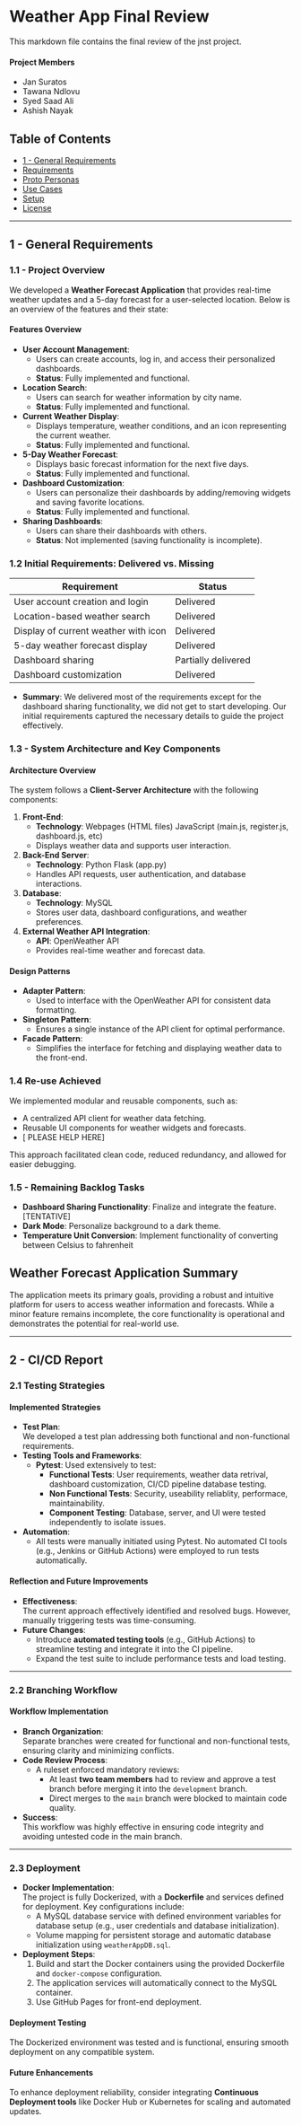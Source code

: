 # Weather App Final Review 

This markdown file contains the final review of the jnst project.

#### Project Members
 - Jan Suratos
 - Tawana Ndlovu
 - Syed Saad Ali
 - Ashish Nayak

## Table of Contents

- [1 - General Requirements](#General-Requirements)
- [Requirements](#requirements)
- [Proto Personas](#proto-personas)
- [Use Cases](#use-cases)
- [Setup](#setup)
- [License](#license)

---

## 1 - General Requirements
  ### 1.1 - Project Overview
  We developed a **Weather Forecast Application** that provides real-time weather updates and a 5-day forecast for a user-selected location. Below is an overview of the features and their state:  


#### Features Overview
- **User Account Management**:  
  - Users can create accounts, log in, and access their personalized dashboards.  
  - **Status**: Fully implemented and functional.
- **Location Search**:  
  - Users can search for weather information by city name.  
  - **Status**: Fully implemented and functional.
- **Current Weather Display**:  
  - Displays temperature, weather conditions, and an icon representing the current weather.  
  - **Status**: Fully implemented and functional.
- **5-Day Weather Forecast**:  
  - Displays basic forecast information for the next five days.  
  - **Status**: Fully implemented and functional.
- **Dashboard Customization**:  
  - Users can personalize their dashboards by adding/removing widgets and saving favorite locations.  
  - **Status**: Fully implemented and functional.
- **Sharing Dashboards**:  
  - Users can share their dashboards with others.  
  - **Status**: Not implemented (saving functionality is incomplete).

### 1.2 Initial Requirements: Delivered vs. Missing
| **Requirement**                               | **Status**           |
|-----------------------------------------------|----------------------|
| User account creation and login               | Delivered           |
| Location-based weather search                 | Delivered           |
| Display of current weather with icon          | Delivered           |
| 5-day weather forecast display                | Delivered           |
| Dashboard sharing                       | Partially delivered |
| Dashboard customization                              | Delivered           |

- **Summary**: We delivered most of the requirements except for the dashboard sharing functionality, we did not get to start developing. Our initial requirements captured the necessary details to guide the project effectively.

### 1.3 - System Architecture and Key Components
#### Architecture Overview
The system follows a **Client-Server Architecture** with the following components:  
1. **Front-End**:  
   - **Technology**: Webpages (HTML files) JavaScript (main.js, register.js, dashboard.js, etc)  
   - Displays weather data and supports user interaction.  
2. **Back-End Server**:  
   - **Technology**: Python Flask (app.py)  
   - Handles API requests, user authentication, and database interactions.  
3. **Database**:  
   - **Technology**: MySQL  
   - Stores user data, dashboard configurations, and weather preferences.  
4. **External Weather API Integration**:  
   - **API**: OpenWeather API  
   - Provides real-time weather and forecast data.  

#### Design Patterns
- **Adapter Pattern**:  
  - Used to interface with the OpenWeather API for consistent data formatting.  
- **Singleton Pattern**:  
  - Ensures a single instance of the API client for optimal performance.  
- **Facade Pattern**:  
  - Simplifies the interface for fetching and displaying weather data to the front-end.  

### 1.4 Re-use Achieved
We implemented modular and reusable components, such as:  
- A centralized API client for weather data fetching.  
- Reusable UI components for weather widgets and forecasts.  
- [ PLEASE HELP HERE]

This approach facilitated clean code, reduced redundancy, and allowed for easier debugging.

### 1.5 - Remaining Backlog Tasks
- **Dashboard Sharing Functionality**: Finalize and integrate the feature. [TENTATIVE]
- **Dark Mode**: Personalize background to a dark theme.
- **Temperature Unit Conversion**: Implement functionality of converting between Celsius to fahrenheit

## Weather Forecast Application Summary
The application meets its primary goals, providing a robust and intuitive platform for users to access weather information and forecasts. While a minor feature remains incomplete, the core functionality is operational and demonstrates the potential for real-world use.

---

## 2 - CI/CD Report

### 2.1 Testing Strategies
#### Implemented Strategies
- **Test Plan**:  
  We developed a test plan addressing both functional and non-functional requirements.  
- **Testing Tools and Frameworks**:  
  - **Pytest**: Used extensively to test:  
    - **Functional Tests**: User requirements, weather data retrival, dashboard customization, CI/CD pipeline database testing.  
    - **Non Functional Tests**: Security, useability reliablity, performace, maintainability. 
    - **Component Testing**: Database, server, and UI were tested independently to isolate issues.
- **Automation**:  
  - All tests were manually initiated using Pytest. No automated CI tools (e.g., Jenkins or GitHub Actions) were employed to run tests automatically.  

#### Reflection and Future Improvements
- **Effectiveness**:  
  The current approach effectively identified and resolved bugs. However, manually triggering tests was time-consuming.  
- **Future Changes**:  
  - Introduce **automated testing tools** (e.g., GitHub Actions) to streamline testing and integrate it into the CI pipeline.  
  - Expand the test suite to include performance tests and load testing.

---

### 2.2 Branching Workflow
#### Workflow Implementation
- **Branch Organization**:  
  Separate branches were created for functional and non-functional tests, ensuring clarity and minimizing conflicts.  
- **Code Review Process**:  
  - A ruleset enforced mandatory reviews:  
    - At least **two team members** had to review and approve a test branch before merging it into the `development` branch.  
    - Direct merges to the `main` branch were blocked to maintain code quality.  
- **Success**:  
  This workflow was highly effective in ensuring code integrity and avoiding untested code in the main branch.

---

### 2.3 Deployment

- **Docker Implementation**:  
  The project is fully Dockerized, with a **Dockerfile** and services defined for deployment. Key configurations include:  
  - A MySQL database service with defined environment variables for database setup (e.g., user credentials and database initialization).  
  - Volume mapping for persistent storage and automatic database initialization using `weatherAppDB.sql`.  
- **Deployment Steps**:  
  1. Build and start the Docker containers using the provided Dockerfile and `docker-compose` configuration.  
  2. The application services will automatically connect to the MySQL container.  
  3. Use GitHub Pages for front-end deployment.  

#### Deployment Testing
The Dockerized environment was tested and is functional, ensuring smooth deployment on any compatible system.  

#### Future Enhancements
To enhance deployment reliability, consider integrating **Continuous Deployment tools** like Docker Hub or Kubernetes for scaling and automated updates.

